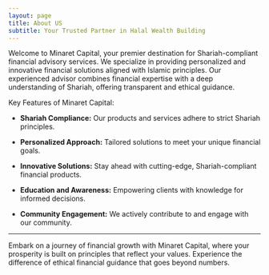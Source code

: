 ```yaml
---
layout: page
title: About US
subtitle: Your Trusted Partner in Halal Wealth Building
---
```


Welcome to Minaret Capital, your premier destination for Shariah-compliant financial advisory services. We specialize in providing personalized and innovative financial solutions aligned with Islamic principles. Our experienced advisor combines financial expertise with a deep understanding of Shariah, offering transparent and ethical guidance.

Key Features of Minaret Capital:

- **Shariah Compliance:** Our products and services adhere to strict Shariah principles.

- **Personalized Approach:** Tailored solutions to meet your unique financial goals.

- **Innovative Solutions:** Stay ahead with cutting-edge, Shariah-compliant financial products.

- **Education and Awareness:** Empowering clients with knowledge for informed decisions.

- **Community Engagement:** We actively contribute to and engage with our community.

---

Embark on a journey of financial growth with Minaret Capital, where your prosperity is built on principles that reflect your values. Experience the difference of ethical financial guidance that goes beyond numbers.
